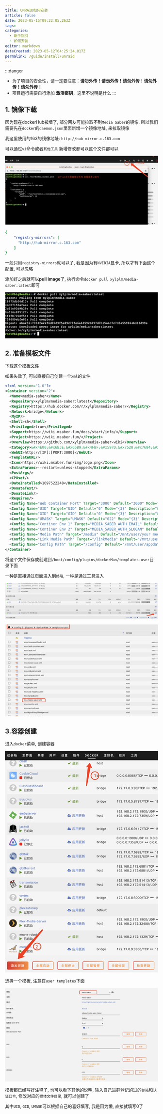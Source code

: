 ```yaml
---
title: UNRAID如何安装
article: false
date: 2023-05-15T09:22:05.263Z
tags:
categories: 
  - 新手指引
  - 如何安装
editor: markdown
dateCreated: 2023-05-12T04:25:24.817Z
permalink: /guide/install/unraid
---
```


:::danger
- 为了项目的安全性，请一定要注意：**请勿外传！请勿外传！请勿外传！请勿外传！请勿外传！**
- 项目运行需要自行添加 **激活密钥**，这里不说明是什么
:::

## 1. 镜像下载

因为现在dockerHub被墙了, 部分网友可能拉取不到`Media Saber`的镜像, 所以我们需要先在`docker`的`daemon.json`里面新增一个镜像地址, 来拉取镜像

我这里使用的163的镜像地址: `http://hub-mirror.c.163.com`

可以通过`vi`命令或者`其他工具` 新增修改都可以这个文件都可以

![01.png](./unraid_files/01.docker_daemon.png)

```yaml
{
    "registry-mirrors": [
      "http://hub-mirror.c.163.com"
    ]
}
```

一般只用`registry-mirrors`就可以了,  我是因为有`NVIDIA`显卡, 所以才有下面这个配置, 可以忽略

添加好之后就可以**pull image**了, 执行命令`docker pull xylplm/media-saber:latest`即可

![02.png](./unraid_files/02.docker_pull_image.png)



## 2. 准备模板文件

下载这个[模板文件](https%3A%2F%2Fgithub.com%2Fxylplm%2Fmedia-saber-wiki%2Ftree%2Fmain%2Fdocs%2Fdocs%2F01.%E6%96%B0%E6%89%8B%E6%8C%87%E5%BC%95%2F02.%E5%A6%82%E4%BD%95%E5%AE%89%E8%A3%85%2Funraid_files%2F03.my-media-saber.xml)

如果失效了, 可以直接自己创建一个`xml`的文件

```xml
<?xml version="1.0"?>
<Container version="2">
  <Name>media-saber</Name>
  <Repository>xylplm/media-saber:latest</Repository>
  <Registry>https://hub.docker.com/r/xylplm/media-saber/</Registry>
  <Network>bridge</Network>
  <MyIP/>
  <Shell>sh</Shell>
  <Privileged>true</Privileged>
  <Support>https://wiki.msaber.fun/docs/start/info/</Support>
  <Project>https://wiki.msaber.fun/</Project>
  <Overview>https://github.com/xylplm/media-saber-wiki</Overview>
  <Category>&#x4E00;&#x6B3E;&#x65B9;&#x4FBF;&#x597D;&#x7528;&#x7684;&#x5A92;&#x4F53;&#x7BA1;&#x7406;&#x5DE5;&#x5177;</Category>
  <WebUI>http://[IP]:[PORT:3000]</WebUI>
  <TemplateURL/>
  <Icon>https://wiki.msaber.fun/img/logo.png</Icon>
  <ExtraParams>--restart=unless-stopped</ExtraParams>
  <PostArgs/>
  <CPUset/>
  <DateInstalled>1697522248</DateInstalled>
  <DonateText/>
  <DonateLink/>
  <Requires/>
  <Config Name="Web Container Port" Target="3000" Default="3000" Mode="tcp" Description="" Type="Port" Display="always" Required="false" Mask="false">30001</Config>
  <Config Name="UID" Target="UID" Default="0" Mode="{3}" Description="&#x7528;&#x6237;&#x5BF9;&#x5E94;&#x7684;ID" Type="Variable" Display="always" Required="false" Mask="false">0</Config>
  <Config Name="GID" Target="GID" Default="0" Mode="{3}" Description="&#x7528;&#x6237;&#x4E3B;&#x5BF9;&#x5E94;&#x7684;ID" Type="Variable" Display="always" Required="false" Mask="false">0</Config>
  <Config Name="UMASK" Target="UMASK" Default="022" Mode="{3}" Description="&#x521B;&#x5EFA;&#x6587;&#x4EF6;&#x548C;&#x76EE;&#x5F55;&#x65F6;&#x5206;&#x914D;&#x8BFB;&#x5199;&#x6743;&#x9650;" Type="Variable" Display="always" Required="false" Mask="false">022</Config>
  <Config Name="Continer Env 1" Target="MEDIA_SABER_AUTH_EMAIL" Default="&#x7533;&#x8BF7;&#x7684;&#x90AE;&#x7BB1;" Mode="{3}" Description="&#x4F60;&#x7533;&#x8BF7;&#x7684;&#x90AE;&#x7BB1;" Type="Variable" Display="always" Required="false" Mask="false">申请的账号</Config>
  <Config Name="Continer Env 2" Target="MEDIA_SABER_AUTH_SLOGAN" Default="&#x7533;&#x8BF7;&#x7684;&#x53E3;&#x4EE4;" Mode="{3}" Description="&#x4F60;&#x7533;&#x8BF7;&#x7684;&#x53E3;&#x4EE4;" Type="Variable" Display="always" Required="false" Mask="false">申请的密码</Config>
  <Config Name="Media Path" Target="/media" Default="/mnt/user/your media path" Mode="rw" Description="&#x5A92;&#x4F53;&#x6587;&#x4EF6;&#x8DEF;&#x5F84;, &#x53EF;&#x4EE5;&#x4E00;&#x4E2A;&#x5927;&#x76EE;&#x5F55;, &#x4E5F;&#x53EF;&#x4EE5;&#x591A;&#x65B0;&#x589E;&#x51E0;&#x4E2A;&#x5C0F;&#x76EE;&#x5F55;&#x6302;&#x8F7D;" Type="Path" Display="always" Required="true" Mask="false">/mnt/user/resources/media/</Config>
  <Config Name="Link Media Path" Target="/linkMedia" Default="/mnt/user/your link media path" Mode="rw" Description="&#x786C;&#x94FE;&#x63A5;&#x5A92;&#x4F53;&#x6587;&#x4EF6;&#x8DEF;&#x5F84;, &#x53EF;&#x4EE5;&#x4E00;&#x4E2A;&#x5927;&#x76EE;&#x5F55;, &#x4E5F;&#x53EF;&#x4EE5;&#x591A;&#x65B0;&#x589E;&#x51E0;&#x4E2A;&#x5C0F;&#x76EE;&#x5F55;&#x6302;&#x8F7D;" Type="Path" Display="always" Required="true" Mask="false">/mnt/user/resources/linkMedia/</Config>
  <Config Name="Config Path" Target="/config" Default="/mnt/user/appdata/mediaSaber" Mode="rw" Description="&#x914D;&#x7F6E;&#x6587;&#x4EF6;&#x5730;&#x5740;" Type="Path" Display="always" Required="true" Mask="false">/mnt/user/appdata/mediaSaber</Config>
</Container>
```

将这个文件保存或创建到`/boot/config/plugins/dockerMan/templates-user`目录下面

一种是直接通过页面进入到`终端`, 一种是通过工具进入

![04.templates-user_dir](./unraid_files/04.templates-user_dir.png)

![05.my_media_saber](./unraid_files/05.my_media_saber.png)



## 3.容器创建

进入`docker`菜单, 创建容器

![06.create_docker_container](./unraid_files/06.create_docker_container.png)

选择一个模板, 注意在`user templates`下面

![07.select_user_templates](./unraid_files/07.select_user_templates.png)

模板都已经写好注释了, 也可以看下其他的说明, 输入自己进群登记的过的`邮箱`和`认证口令`, 修改对应的`媒体文件目录`, 就可以创建了

其中`UID`, `GID`, `UMASK`可以根据自己的喜好填写, 我是因为懒, 直接就填写0了

